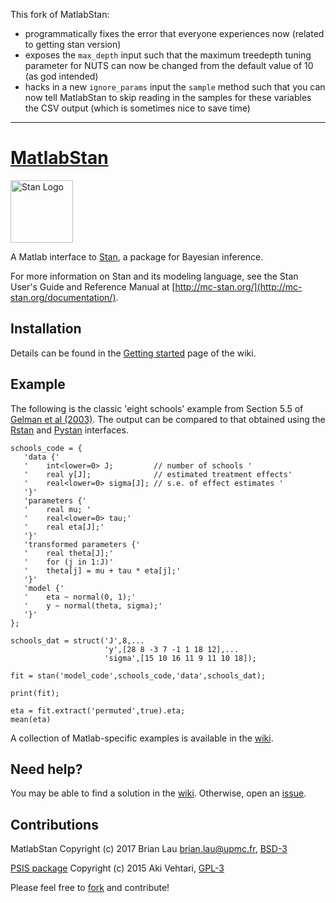 This fork of MatlabStan:
* programmatically fixes the error that everyone experiences now (related to getting stan version)
* exposes the `max_depth` input such that the maximum treedepth tuning parameter for NUTS can now be changed from the default value of 10 (as god intended)
* hacks in a new `ignore_params` input the `sample` method such that you can now tell MatlabStan to skip reading in the samples for these variables the CSV output (which is sometimes nice to save time)


 ------



# [MatlabStan](https://github.com/brian-lau/MatlabStan)
<a href="http://mc-stan.org">
<img src="https://raw.githubusercontent.com/stan-dev/logos/master/logo.png?raw=true" width=100 alt="Stan Logo"/>
</a>

A Matlab interface to [Stan](http://mc-stan.org), a package for Bayesian inference.

For more information on Stan and its modeling language, see the Stan User's Guide and Reference Manual at [http://mc-stan.org/](http://mc-stan.org/documentation/).

## Installation
Details can be found in the [Getting started](https://github.com/brian-lau/MatlabStan/wiki/Getting-Started) page of the wiki.

## Example
The following is the classic 'eight schools' example from Section 5.5 of [Gelman et al (2003)](http://stat.columbia.edu/~gelman/book/). The output can be compared to that obtained using the [Rstan](https://github.com/stan-dev/rstan/wiki/RStan-Getting-Started#example-1-eight-schools) and [Pystan](https://github.com/stan-dev/pystan/blob/develop/README.rst#example) interfaces.
```
schools_code = {
   'data {'
   '    int<lower=0> J;         // number of schools '
   '    real y[J];              // estimated treatment effects'
   '    real<lower=0> sigma[J]; // s.e. of effect estimates '
   '}'
   'parameters {'
   '    real mu; '
   '    real<lower=0> tau;'
   '    real eta[J];'
   '}'
   'transformed parameters {'
   '    real theta[J];'
   '    for (j in 1:J)'
   '    theta[j] = mu + tau * eta[j];'
   '}'
   'model {'
   '    eta ~ normal(0, 1);'
   '    y ~ normal(theta, sigma);'
   '}'
};
  
schools_dat = struct('J',8,...
                     'y',[28 8 -3 7 -1 1 18 12],...
                     'sigma',[15 10 16 11 9 11 10 18]);

fit = stan('model_code',schools_code,'data',schools_dat);

print(fit);

eta = fit.extract('permuted',true).eta;
mean(eta)

```
A collection of Matlab-specific examples is available in the [wiki](https://github.com/brian-lau/MatlabStan/wiki#examples).
## Need help?
You may be able to find a solution in the [wiki](https://github.com/brian-lau/MatlabStan/wiki/). Otherwise, open an [issue](https://github.com/brian-lau/MatlabStan/issues).

Contributions
--------------------------------
MatlabStan Copyright (c) 2017 Brian Lau [brian.lau@upmc.fr](mailto:brian.lau@upmc.fr), [BSD-3](https://github.com/brian-lau/MatlabStan/blob/master/LICENSE.txt)

[PSIS package](https://github.com/avehtari/MatlabPSIS) Copyright (c) 2015 Aki Vehtari, [GPL-3](http://www.gnu.org/licenses/gpl-3.0.en.html)

Please feel free to [fork](https://github.com/brian-lau/MatlabStan/fork) and contribute!
